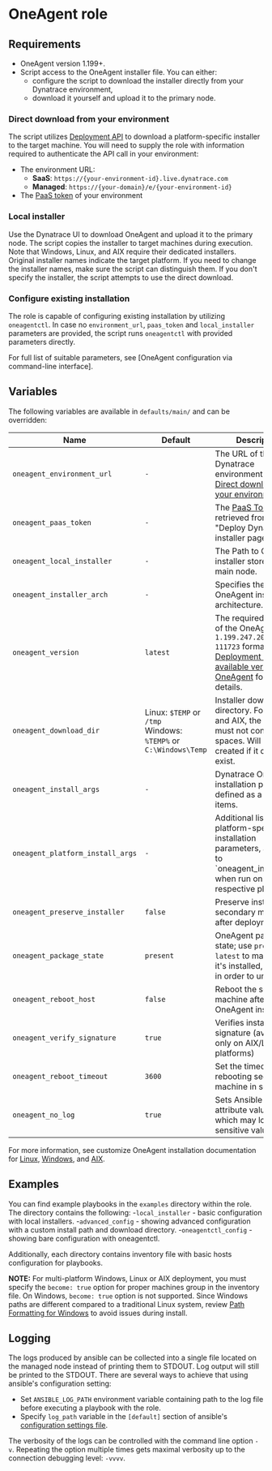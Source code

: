 # OneAgent role

## Requirements

- OneAgent version 1.199+.
- Script access to the OneAgent installer file. You can either:
  - configure the script to download the installer directly from your Dynatrace environment,
  - download it yourself and upload it to the primary node.

### Direct download from your environment

The script utilizes [Deployment API] to download a platform-specific installer to the target machine.
You will need to supply the role with information required to authenticate the API call in your environment:

- The environment URL:
  - **SaaS**: `https://{your-environment-id}.live.dynatrace.com`
  - **Managed**: `https://{your-domain}/e/{your-environment-id}`
- The [PaaS token] of your environment

### Local installer

Use the Dynatrace UI to download OneAgent and upload it to the primary node. The script copies the installer to target machines during execution.
Note that Windows, Linux, and AIX require their dedicated installers. Original installer names indicate the target platform. If you need to change the installer names, make sure the script can distinguish them.
If you don't specify the installer, the script attempts to use the direct download.

### Configure existing installation

The role is capable of configuring existing installation by utilizing `oneagentctl`. In case no `environment_url`, `paas_token` and `local_installer` parameters are provided, the script runs `oneagentctl` with provided parameters directly.

For full list of suitable parameters, see [OneAgent configuration via command-line interface].

## Variables

The following variables are available in `defaults/main/` and can be overridden:

| Name                             | Default                                                             | Description                                                                                                                                                 |
|----------------------------------|---------------------------------------------------------------------|-------------------------------------------------------------------------------------------------------------------------------------------------------------|
| `oneagent_environment_url`       | `-`                                                                 | The URL of the target Dynatrace environment (see [Direct download from your environment](#direct-download-from-your-environment)).                                                             |
| `oneagent_paas_token`            | `-`                                                                 | The [PaaS Token] retrieved from the "Deploy Dynatrace" installer page.                                                                                      |
| `oneagent_local_installer`       | `-`                                                                 | The Path to OneAgent installer stored on the main node.                                                                                                     |
| `oneagent_installer_arch`        | `-`                                                                 | Specifies the OneAgent installer architecture.                                                                                                              |
| `oneagent_version`               | `latest`                                                            | The required version of the OneAgent in the `1.199.247.20200714-111723` format. See [Deployment API - GET available versions of OneAgent] for more details. |
| `oneagent_download_dir`          | Linux: `$TEMP` or `/tmp`</br>Windows: `%TEMP%` or `C:\Windows\Temp` | Installer download directory. For Linux and AIX, the directory must not contain spaces. Will be created if it does not exist.                               |
| `oneagent_install_args`          | `-`                                                                 | Dynatrace OneAgent installation parameters defined as a list of items.                                                                                      |
| `oneagent_platform_install_args` | `-`                                                                 | Additional list of platform-specific installation parameters, appended to `oneagent_install_args' when run on a respective platform.                        |
| `oneagent_preserve_installer`    | `false`                                                             | Preserve installers on secondary machines after deployment.                                                                                                 |
| `oneagent_package_state`         | `present`                                                           | OneAgent package state; use `present` or `latest` to make sure it's installed, or `absent` in order to uninstall.                                           |
| `oneagent_reboot_host`           | `false`                                                             | Reboot the secondary machine after OneAgent installation                                                                                                    |
| `oneagent_verify_signature`      | `true`                                                              | Verifies installer's signature (available only on AIX/Linux platforms)                                                                                      |
| `oneagent_reboot_timeout`        | `3600`                                                              | Set the timeout for rebooting secondary machine in seconds                                                                                                  |
| `oneagent_no_log`                | `true`                                                              | Sets Ansible `no_log` attribute value in tasks which may log sensitive values                                                                               |

For more information, see customize OneAgent installation documentation for [Linux], [Windows], and [AIX].

## Examples

You can find example playbooks in the `examples` directory within the role. The directory contains the following: -`local_installer` - basic configuration with local installers. -`advanced_config` - showing advanced configuration with a custom install path and download directory. -`oneagentctl_config` - showing bare configuration with oneagentctl.

Additionally, each directory contains inventory file with basic hosts configuration for playbooks.

**NOTE:** For multi-platform Windows, Linux or AIX deployment, you must specify the `become: true` option for proper machines group in the inventory file.
On Windows, `become: true` option is not supported.
Since Windows paths are different compared to a traditional Linux system, review [Path Formatting for Windows] to avoid issues during install.

## Logging

The logs produced by ansible can be collected into a single file located on the managed node instead of printing them to STDOUT.
Log output will still be printed to the STDOUT.
There are several ways to achieve that using ansible's configuration setting:

- Set `ANSIBLE_LOG_PATH` environment variable containing path to the log file before executing a playbook with the role.
- Specify `log_path` variable in the `[default]` section of ansible's [configuration settings file].

The verbosity of the logs can be controlled with the command line option `-v`.
Repeating the option multiple times gets maximal verbosity up to the connection debugging level: `-vvvv`.

[PaaS token]: https://www.dynatrace.com/support/help/shortlink/token#paas-token-
[Deployment API]: https://www.dynatrace.com/support/help/shortlink/api-deployment
[Deployment API - GET available versions of OneAgent]: https://www.dynatrace.com/support/help/shortlink/api-deployment-get-versions
[Path Formatting for Windows]: https://docs.ansible.com/ansible/latest/user_guide/windows_usage.html#path-formatting-for-windows
[Windows]: https://www.dynatrace.com/support/help/shortlink/windows-custom-installation
[Linux]: https://www.dynatrace.com/support/help/shortlink/linux-custom-installation
[AIX]: https://www.dynatrace.com/support/help/shortlink/aix-custom-installation
[configuration settings file]: https://docs.ansible.com/ansible/latest/reference_appendices/general_precedence.html#configuration-settings

